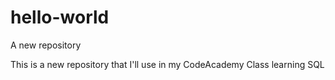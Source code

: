 # hello-world
A new repository

This is a new repository that I'll use in my CodeAcademy Class learning SQL


